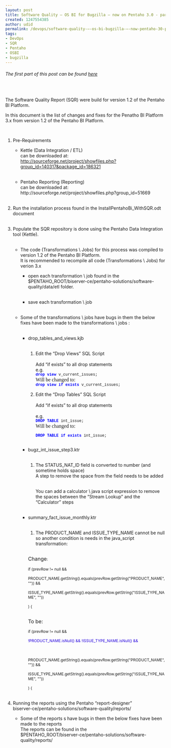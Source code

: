 ```yaml
---
layout: post
title: Software Quality – OS BI for Bugzilla – now on Pentaho 3.0 - part 2
created: 1247554385
author: udid
permalink: /devops/software-quality-–-os-bi-bugzilla-–-now-pentaho-30-part-2
tags:
- DevOps
- SQR
- Pentaho
- OSBI
- bugzilla
---
```

<h6>The first part of this post can be found&nbsp;<a title="here" id="here" name="here" href="http://tikalk.tikalknowledge.com/java/software-quality-%E2%80%93-os-bi-bugzilla-%E2%80%93-now-pentaho-30">here</a></h6>
<br />
<p style="margin-bottom: 0in;">The Software Quality Report (SQR) were build for version 1.2 of the Pentaho BI Platform.</p>
<p style="margin-bottom: 0in;">In this document is the list of changes and fixes for the Penatho BI Platform 3.x from version 1.2 of the Pentaho BI Platform.</p>
<p style="margin-bottom: 0in;">&nbsp;</p>
<ol>
    <li>
    <p style="margin-bottom: 0in;">Pre-Requirements</p>
    <ul>
        <li>
        <p style="margin-bottom: 0in;">Kettle (Data Integration / 		ETL)<br />
        can be downloaded 		at:<br />
        <a href="http://sourceforge.net/project/showfiles.php?group_id=140317&amp;package_id=186321">http://sourceforge.net/project/showfiles.php?group_id=140317&amp;package_id=186321</a><br />
        &nbsp;</p>
        </li>
    </ul>
    </li>
</ol>
<ol>
    <ul>
        <li>
        <p style="margin-bottom: 0in;"><span style="display: none;" id="1247679686800S">&nbsp;</span><span style="display: none;" id="1247679694622S">&nbsp;</span><span style="display: none;" id="1247679692551S">&nbsp;&nbsp;&nbsp;&nbsp;&nbsp;&nbsp;&nbsp; </span>Pentaho Reporting (Reporting)<br />
        can 		be downloaded 		at:<br />
        http://sourceforge.net/project/showfiles.php?group_id=51669<br />
        <span style="display: none;" id="1247679687159E">&nbsp;</span>&nbsp;<span style="display: none;" id="1247679694797E">&nbsp;</span><span style="display: none;" id="1247679693040E">&nbsp;</span></p>
        </li>
    </ul>
</ol>
<ol start="2">
    <li>
    <p style="margin-bottom: 0in;">Run the installation process found 	in the InstallPentahoBi_WithSQR.odt document<br />
    &nbsp;</p>
    </li>
    <li>
    <p style="margin-bottom: 0in;">Populate the SQR repository is 	done using the Pentaho Data Integration tool (Kettle).<br />
    &nbsp;</p>
    </li>
</ol>
<ol>
    <ul>
        <li>
        <p style="margin-bottom: 0in;">The code (Transformations \ Jobs) 		for this process was compiled to version 1.2 of the Pentaho BI 		Platform.<br />
        It is recommended to recompile all code  		(Transformations \ Jobs) for verion 3.x</p>
        </li>
    </ul>
</ol>
<ol>
    <ul>
        <ul>
            <li>
            <p style="margin-bottom: 0in;">open each transformation \ job 			found in the 			$PENTAHO_ROOT/biserver-ce/pentaho-solutions/software-quality/data/etl 			folder.<br />
            &nbsp;</p>
            </li>
            <li>
            <p style="margin-bottom: 0in;">save each transformation \ job  			<br />
            &nbsp;</p>
            </li>
        </ul>
    </ul>
</ol>
<ol>
    <ul>
        <li>
        <p style="margin-bottom: 0in;">Some of the transformations \ 		jobs have bugs in them the below fixes have been made to the 		transformations \ jobs :<br />
        &nbsp;</p>
        </li>
    </ul>
</ol>
<ol>
    <ul>
        <ul>
            <li>
            <p style="margin-bottom: 0in;">drop_tables_and_views.kjb<br />
            &nbsp;</p>
            <ol>
                <li>
                <p style="margin-bottom: 0in;">Edit the &ldquo;Drop Views&rdquo; SQL 				Script<br />
                <br />
                Add &ldquo;if exists&rdquo; to all drop statements<br />
                e.g. 				<br />
                <font color="#0000ff"><font face="Courier, monospace"><font size="2" style="font-size: 9pt;"><b>drop 				view </b></font></font></font><font face="Courier, monospace"><font size="2" style="font-size: 9pt;">v_current_issues;<br />
                </font></font><font face="Nimbus Roman No9 L, serif"><font size="3">Will 				be changed to:</font></font><font face="Courier, monospace"><font size="2" style="font-size: 9pt;"><br />
                </font></font><font color="#0000ff"><font face="Courier, monospace"><font size="2" style="font-size: 9pt;"><b>drop 				view if exists </b></font></font></font><font face="Courier, monospace"><font size="2" style="font-size: 9pt;">v_current_issues;<br />
                </font></font></p>
                </li>
                <li>
                <p style="margin-bottom: 0in;">Edit the &ldquo;Drop Tables&rdquo; SQL 				Script<br />
                <br />
                Add &ldquo;if exists&rdquo; to all drop statements<br />
                <br />
                e.g. 				<br />
                <font color="#0000ff"><font face="Courier, monospace"><font size="2" style="font-size: 9pt;"><b>DROP 				TABLE </b></font></font></font><font face="Courier, monospace"><font size="2" style="font-size: 9pt;">int_issue;<br />
                </font></font><font face="Nimbus Roman No9 L, serif"><font size="3">Will 				be changed to:</font></font></p>
                <p style="margin-bottom: 0in;"><font color="#0000ff"><font face="Courier, monospace"><font size="2" style="font-size: 9pt;"><b>DROP 				TABLE if exists </b></font></font></font><font face="Courier, monospace"><font size="2" style="font-size: 9pt;">int_issue;</font></font><font color="#0000ff"><font face="Courier, monospace"><font size="2" style="font-size: 9pt;"><b><br />
                <br />
                </b></font></font></font></p>
                </li>
            </ol>
            </li>
            <li>
            <p style="margin-bottom: 0in;">bugz_int_issue_step3.ktr<br />
            &nbsp;</p>
            <ol>
                <li>
                <p style="margin-bottom: 0in;">The STATUS_NAT_ID field is 				converted to number (and sometime holds space)<br />
                A step to 				remove the space from the field needs to be added<br />
                &nbsp;</p>
                <p style="margin-bottom: 0in;">You can add a calculator \ java 				script expression to remove the spaces between the &ldquo;Stream 				Lookup&rdquo; and the &ldquo;Calculator&rdquo; steps<br />
                &nbsp;</p>
                </li>
            </ol>
            </li>
            <li>
            <p style="margin-bottom: 0in;">summary_fact_issue_monthly.ktr<br />
            &nbsp;</p>
            <ol>
                <li>
                <p style="margin-bottom: 0in;">The PRODUCT_NAME and 				ISSUE_TYPE_NAME cannot be null so another  condition is needs in 				the java_script transformation:</p>
                </li>
            </ol>
            <p style="margin-bottom: 0in;"><font size="2" style="font-size: 9pt;"><br />
            <font size="3">Change</font>:<br />
            <br />
            if (prevRow != null &amp;&amp; </font></p>
            <p style="margin-bottom: 0in;"><font size="2" style="font-size: 9pt;">	PRODUCT_NAME.getString().equals(prevRow.getString(&quot;PRODUCT_NAME&quot;, 			&quot;&quot;)) &amp;&amp; </font></p>
            <p style="margin-bottom: 0in;"><font size="2" style="font-size: 9pt;">	ISSUE_TYPE_NAME.getString().equals(prevRow.getString(&quot;ISSUE_TYPE_NAME&quot;, 			&quot;&quot;)) </font></p>
            <p style="margin-bottom: 0in;"><font size="2" style="font-size: 9pt;">) 			{ </font></p>
            <p style="margin-bottom: 0in;"><font size="2" style="font-size: 9pt;"><br />
            <font size="3">To 			be:</font><br />
            </font></p>
            <p style="margin-bottom: 0in;"><font size="2" style="font-size: 9pt;">if 			(prevRow != null &amp;&amp; </font></p>
            <p style="margin-bottom: 0in;"><font size="2" style="font-size: 9pt;">	 			</font></p>
            <p style="margin-bottom: 0in;"><font size="2" style="font-size: 9pt;">	<font color="#2300dc">!PRODUCT_NAME.isNull() 			&amp;&amp; !ISSUE_TYPE_NAME.isNull() &amp;&amp; </font></font></p>
            <p style="margin-bottom: 0in;">&nbsp;</p>
            <p style="margin-bottom: 0in;"><font size="2" style="font-size: 9pt;">	PRODUCT_NAME.getString().equals(prevRow.getString(&quot;PRODUCT_NAME&quot;, 			&quot;&quot;)) &amp;&amp; </font></p>
            <p style="margin-bottom: 0in;"><font size="2" style="font-size: 9pt;">	ISSUE_TYPE_NAME.getString().equals(prevRow.getString(&quot;ISSUE_TYPE_NAME&quot;, 			&quot;&quot;)) </font></p>
            <p style="margin-bottom: 0in;"><font size="2" style="font-size: 9pt;">) 			{</font><br />
            &nbsp;</p>
            </li>
        </ul>
    </ul>
</ol>
<ol start="4">
    <li>
    <p style="margin-bottom: 0in;">Running the reports using the 	Pentaho 	&ldquo;report-designer&rdquo;<br />
    biserver-ce/pentaho-solutions/software-quality/reports/</p>
    </li>
</ol>
<ol>
    <ul>
        <li>
        <p style="margin-bottom: 0in;">Some of the reports s have bugs 		in them the below fixes have been made to the reports <br />
        The 		reports can be found in the 		<br />
        $PENTAHO_ROOT/biserver-ce/pentaho-solutions/software-quality/reports/</p>
        <p style="margin-bottom: 0in;">&nbsp;</p>
        </li>
    </ul>
</ol>
<p>&nbsp;</p>
